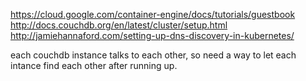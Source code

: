 https://cloud.google.com/container-engine/docs/tutorials/guestbook
http://docs.couchdb.org/en/latest/cluster/setup.html
http://jamiehannaford.com/setting-up-dns-discovery-in-kubernetes/

each couchdb instance talks to each other, so need a way to let each intance find each other after running up.
